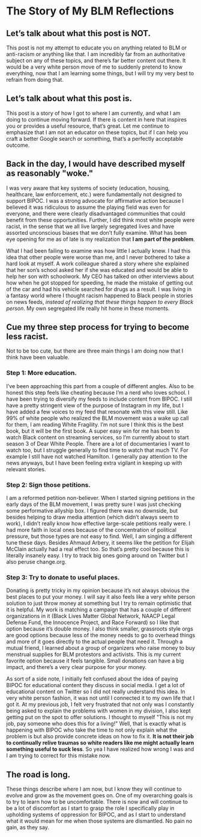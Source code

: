# The Story of My BLM Reflections
## Let’s talk about what this post is NOT.
This post is not my attempt to educate you on anything related to BLM or anti-racism or anything like that. I am incredibly far from an authoritative subject on any of these topics, and there’s far better content out there. It would be a very white person move of me to suddenly pretend to know everything, now that I am learning some things, but I will try my very best to refrain from doing that.
## Let’s talk about what this post is.
This post is a story of how I got to where I am currently, and what I am doing to continue moving forward. If there is content in here that inspires you or provides a useful resource, that’s great. Let me continue to emphasize that I am not an educator on these topics, but if I can help you craft a better Google search or something, that’s a perfectly acceptable outcome. 
## Back in the day, I would have described myself as reasonably "woke."
I was very aware that key systems of society (education, housing, healthcare, law enforcement, etc.) were fundamentally not designed to support BIPOC. I was a strong advocate for affirmative action because I believed it was ridiculous to assume the playing field was even for everyone, and there were clearly disadvantaged communities that could benefit from these opportunities. Further, I did think most white people were racist, in the sense that we all live largely segregated lives and have assorted unconscious biases that we don’t fully examine. What has been eye opening for me as of late is my realization that **I am part of the problem**. 

What I had been failing to examine was how little I actually knew. I had this idea that other people were worse than me, and I never bothered to take a hard look at myself. A work colleague shared a story where she explained that her son’s school asked her if she was educated and would be able to help her son with schoolwork. My CEO has talked on other interviews about how when he got stopped for speeding, he made the mistake of getting out of the car and had his vehicle searched for drugs as a result. I was living in a fantasy world where I thought racism happened to Black people in stories on news feeds, *instead of realizing that these things happen to every Black person*. My own segregated life really hit home in these moments.
## Cue my three step process for trying to become less racist.
Not to be too cute, but there are three main things I am doing now that I think have been valuable.
### Step 1: More education.
I’ve been approaching this part from a couple of different angles. Also to be honest this step feels like cheating because I’m a nerd who loves school. I have been trying to diversify my feeds to include content from BIPOC. I still have a pretty stringent view of the purpose of Instagram in my life, but I have added a few voices to my feed that resonate with this view still. Like 99% of white people who realized the BLM movement was a wake up call for them, I am reading White Fragility. I’m not sure I think this is the best book, but it will be the first book. A super easy win for me has been to watch Black content on streaming services, so I’m currently about to start season 3 of Dear White People. There are a lot of documentaries I want to watch too, but I struggle generally to find time to watch that much TV. For example I still have not watched Hamilton. I generally pay attention to the news anyways, but I have been feeling extra vigilant in keeping up with relevant stories.
### Step 2: Sign those petitions.
I am a reformed petition non-believer. When I started signing petitions in the early days of the BLM movement, I was pretty sure I was just checking some performative allyship box. I figured there was no downside, but besides helping to draw media attention (which didn’t always seem to work), I didn’t really know how effective large-scale petitions really were. I had more faith in local ones because of the concentration of political pressure, but those types are not easy to find. Well, I am singing a different tune these days. Besides Ahmaud Arbery, it seems like the petition for Elijah McClain actually had a real effect too. So that’s pretty cool because this is literally insanely easy.  I  try to track big ones going around on Twitter but I also peruse change.org.
### Step 3: Try to donate to useful places.
Donating is pretty tricky in my opinion because it’s not always obvious the best places to put your money. I will say it also feels like a very white person solution to just throw money at something but I try to remain optimistic that it is helpful. My work is matching a campaign that has a couple of different organizations in it (Black Lives Matter Global Network, NAACP Legal Defense Fund, the Innocence Project, and Race Forward) so I like that option because it’s double money. I also think smaller, grassroots style orgs are good options because less of the money needs to go to overhead things and more of it goes directly to the actual people that need it. Through a mutual friend, I learned about a group of organizers who raise money to buy menstrual supplies for BLM protestors and activists. This is my current favorite option because it feels tangible. Small donations can have a big impact, and there’s a very clear purpose for your money.

As sort of a side note, I initially felt confused about the idea of paying BIPOC for educational content they discuss in social media. I get a lot of educational content on Twitter so I did not really understand this idea. In very white person fashion, it was not until I connected it to my own life that I got it. At my previous job, I felt very frustrated that not only was I constantly being asked to explain the problems with women in my division, I also kept getting put on the spot to offer solutions. I thought to myself "This is not my job, pay someone who does this for a living!" Well, that is exactly what is happening with BIPOC who take the time to not only explain what the problem is but also provide concrete ideas on how to fix it. **It is not their job to continually relive traumas so white readers like me might actually learn something useful to suck less**. So yea I have realized how wrong I was and I am trying to correct for this mistake now.

## The road is long.
These things describe where I am now, but I know they will continue to evolve and grow as the movement goes on. One of my overarching goals is to try to learn how to be uncomfortable. There is now and will continue to be a lot of discomfort as I start to grasp the role I specifically play in upholding systems of oppression for BIPOC, and as I start to understand what it would mean for me when those systems are dismantled. No pain no gain, as they say.

